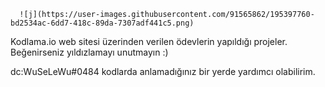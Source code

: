       ![j](https://user-images.githubusercontent.com/91565862/195397760-bd2534ac-6dd7-418c-89da-7307adf441c5.png)
Kodlama.io web sitesi üzerinden verilen ödevlerin yapıldığı projeler.
Beğenirseniz yıldızlamayı unutmayın :)

dc:WuSeLeWu#0484 kodlarda anlamadığınız bir yerde yardımcı olabilirim.

